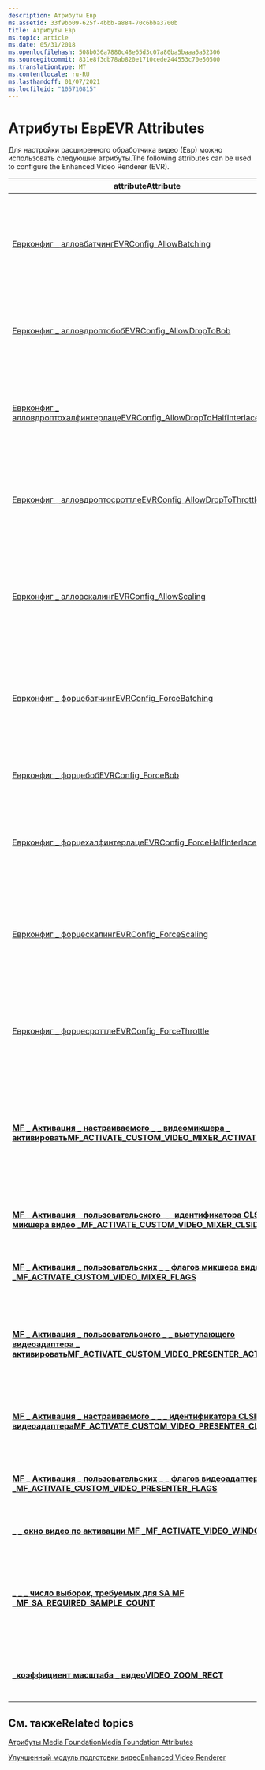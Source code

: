 ```yaml
---
description: Атрибуты Евр
ms.assetid: 33f9bb09-625f-4bbb-a884-70c6bba3700b
title: Атрибуты Евр
ms.topic: article
ms.date: 05/31/2018
ms.openlocfilehash: 508b036a7880c48e65d3c07a80ba5baaa5a52306
ms.sourcegitcommit: 831e8f3db78ab820e1710cede244553c70e50500
ms.translationtype: MT
ms.contentlocale: ru-RU
ms.lasthandoff: 01/07/2021
ms.locfileid: "105710815"
---
```

# <a name="evr-attributes"></a><span data-ttu-id="96011-103">Атрибуты Евр</span><span class="sxs-lookup"><span data-stu-id="96011-103">EVR Attributes</span></span>

<span data-ttu-id="96011-104">Для настройки расширенного обработчика видео (Евр) можно использовать следующие атрибуты.</span><span class="sxs-lookup"><span data-stu-id="96011-104">The following attributes can be used to configure the Enhanced Video Renderer (EVR).</span></span>



| <span data-ttu-id="96011-105">attribute</span><span class="sxs-lookup"><span data-stu-id="96011-105">Attribute</span></span>                                                                                                         | <span data-ttu-id="96011-106">Описание</span><span class="sxs-lookup"><span data-stu-id="96011-106">Description</span></span>                                                                                                              |
|-------------------------------------------------------------------------------------------------------------------|--------------------------------------------------------------------------------------------------------------------------|
| [<span data-ttu-id="96011-107">Еврконфиг \_ алловбатчинг</span><span class="sxs-lookup"><span data-stu-id="96011-107">EVRConfig\_AllowBatching</span></span>](evrconfig-allowbatching.md)                                                           | <span data-ttu-id="96011-108">Разрешает Евр выполнять пакетные вызовы метода повторного вызова Microsoft Direct3D **IDirect3DDevice9::P** .</span><span class="sxs-lookup"><span data-stu-id="96011-108">Allows the EVR to batch calls to the Microsoft Direct3D **IDirect3DDevice9::Present** method.</span></span>                            |
| [<span data-ttu-id="96011-109">Еврконфиг \_ алловдроптобоб</span><span class="sxs-lookup"><span data-stu-id="96011-109">EVRConfig\_AllowDropToBob</span></span>](evrconfig-allowdroptobob.md)                                                         | <span data-ttu-id="96011-110">Позволяет Евр повысить производительность, используя для этого Бобу дечередование.</span><span class="sxs-lookup"><span data-stu-id="96011-110">Allows the EVR to improve performance by using bob deinterlacing.</span></span>                                                        |
| [<span data-ttu-id="96011-111">Еврконфиг \_ алловдроптохалфинтерлаце</span><span class="sxs-lookup"><span data-stu-id="96011-111">EVRConfig\_AllowDropToHalfInterlace</span></span>](evrconfig-allowdroptohalfinterlace.md)                                     | <span data-ttu-id="96011-112">Позволяет Евр повысить производительность, пропуская второе поле каждого кадра чередования.</span><span class="sxs-lookup"><span data-stu-id="96011-112">Allows the EVR to improve performance by skipping the second field of every interlaced frame.</span></span>                            |
| [<span data-ttu-id="96011-113">Еврконфиг \_ алловдроптосроттле</span><span class="sxs-lookup"><span data-stu-id="96011-113">EVRConfig\_AllowDropToThrottle</span></span>](evrconfig-allowdroptothrottle.md)                                               | <span data-ttu-id="96011-114">Позволяет Евр ограничить выходные данные в соответствии с пропускной способностью GPU.</span><span class="sxs-lookup"><span data-stu-id="96011-114">Allows the EVR to limit its output to match GPU bandwidth.</span></span>                                                               |
| [<span data-ttu-id="96011-115">Еврконфиг \_ алловскалинг</span><span class="sxs-lookup"><span data-stu-id="96011-115">EVRConfig\_AllowScaling</span></span>](evrconfig-allowscaling.md)                                                             | <span data-ttu-id="96011-116">Позволяет Евр смешивать видео в прямоугольнике, меньшем, чем прямоугольник вывода, а затем масштабировать результат.</span><span class="sxs-lookup"><span data-stu-id="96011-116">Allows the EVR to mix the video within a rectangle that is smaller than the output rectangle, and then scale the result.</span></span> |
| [<span data-ttu-id="96011-117">Еврконфиг \_ форцебатчинг</span><span class="sxs-lookup"><span data-stu-id="96011-117">EVRConfig\_ForceBatching</span></span>](evrconfig-forcebatching.md)                                                           | <span data-ttu-id="96011-118">Заставляет Евр выполнять пакетные вызовы метода **IDirect3D9Device::P** повторной отправки.</span><span class="sxs-lookup"><span data-stu-id="96011-118">Forces the EVR to batch calls to the **IDirect3D9Device::Present** method.</span></span>                                               |
| [<span data-ttu-id="96011-119">Еврконфиг \_ форцебоб</span><span class="sxs-lookup"><span data-stu-id="96011-119">EVRConfig\_ForceBob</span></span>](evrconfig-forcebob.md)                                                                     | <span data-ttu-id="96011-120">Заставляет Евр использовать нечересстрочную развертку Боба.</span><span class="sxs-lookup"><span data-stu-id="96011-120">Forces the EVR to use bob deinterlacing.</span></span>                                                                                 |
| [<span data-ttu-id="96011-121">Еврконфиг \_ форцехалфинтерлаце</span><span class="sxs-lookup"><span data-stu-id="96011-121">EVRConfig\_ForceHalfInterlace</span></span>](evrconfig-forcehalfinterlace.md)                                                 | <span data-ttu-id="96011-122">Заставляет Евр пропускать второе поле каждого кадра с чередованием.</span><span class="sxs-lookup"><span data-stu-id="96011-122">Forces the EVR to skip the second field of every interlaced frame.</span></span>                                                       |
| [<span data-ttu-id="96011-123">Еврконфиг \_ форцескалинг</span><span class="sxs-lookup"><span data-stu-id="96011-123">EVRConfig\_ForceScaling</span></span>](evrconfig-forcescaling.md)                                                             | <span data-ttu-id="96011-124">Заставляет Евр смешивать видео в прямоугольнике, меньшем, чем прямоугольник вывода, а затем масштабировать результат.</span><span class="sxs-lookup"><span data-stu-id="96011-124">Forces the EVR to mix the video within a rectangle that is smaller than the output rectangle, and then scale the result.</span></span> |
| [<span data-ttu-id="96011-125">Еврконфиг \_ форцесроттле</span><span class="sxs-lookup"><span data-stu-id="96011-125">EVRConfig\_ForceThrottle</span></span>](evrconfig-forcethrottle.md)                                                           | <span data-ttu-id="96011-126">Заставляет Евр ограничить выходные данные в соответствии с пропускной способностью GPU.</span><span class="sxs-lookup"><span data-stu-id="96011-126">Forces the EVR to limit its output to match GPU bandwidth.</span></span>                                                               |
| [<span data-ttu-id="96011-127">**MF \_ Активация \_ настраиваемого \_ \_ видеомикшера \_ активировать**</span><span class="sxs-lookup"><span data-stu-id="96011-127">**MF\_ACTIVATE\_CUSTOM\_VIDEO\_MIXER\_ACTIVATE**</span></span>](mf-activate-custom-video-mixer-activate-attribute.md)         | <span data-ttu-id="96011-128">Указывает объект активации, который создает пользовательский Видеомикшер для расширенного обработчика видео (Евр).</span><span class="sxs-lookup"><span data-stu-id="96011-128">Specifies an activation object that creates a custom video mixer for the enhanced video renderer (EVR).</span></span>                  |
| [<span data-ttu-id="96011-129">**MF \_ Активация \_ пользовательского \_ \_ идентификатора CLSID микшера видео \_**</span><span class="sxs-lookup"><span data-stu-id="96011-129">**MF\_ACTIVATE\_CUSTOM\_VIDEO\_MIXER\_CLSID**</span></span>](mf-activate-custom-video-mixer-clsid-attribute.md)               | <span data-ttu-id="96011-130">Идентификатор CLSID пользовательского видеомикшера для Евр.</span><span class="sxs-lookup"><span data-stu-id="96011-130">CLSID of a custom video mixer for the EVR.</span></span>                                                                               |
| [<span data-ttu-id="96011-131">**MF \_ Активация \_ пользовательских \_ \_ флагов микшера видео \_**</span><span class="sxs-lookup"><span data-stu-id="96011-131">**MF\_ACTIVATE\_CUSTOM\_VIDEO\_MIXER\_FLAGS**</span></span>](mf-activate-custom-video-mixer-flags-attribute.md)               | <span data-ttu-id="96011-132">Указывает, как создать пользовательское микшер для Евр.</span><span class="sxs-lookup"><span data-stu-id="96011-132">Specifies how to create a custom mixer for the EVR.</span></span>                                                                      |
| [<span data-ttu-id="96011-133">**MF \_ Активация \_ пользовательского \_ \_ выступающего видеоадаптера \_ активировать**</span><span class="sxs-lookup"><span data-stu-id="96011-133">**MF\_ACTIVATE\_CUSTOM\_VIDEO\_PRESENTER\_ACTIVATE**</span></span>](mf-activate-custom-video-presenter-activate-attribute.md) | <span data-ttu-id="96011-134">Указывает объект активации, который создает пользовательский видеоадаптер для Евр.</span><span class="sxs-lookup"><span data-stu-id="96011-134">Specifies an activation object that creates a custom video presenter for the EVR.</span></span>                                        |
| [<span data-ttu-id="96011-135">**MF \_ Активация \_ настраиваемого \_ \_ \_ идентификатора CLSID видеоадаптера**</span><span class="sxs-lookup"><span data-stu-id="96011-135">**MF\_ACTIVATE\_CUSTOM\_VIDEO\_PRESENTER\_CLSID**</span></span>](mf-activate-custom-video-presenter-clsid-attribute.md)       | <span data-ttu-id="96011-136">Идентификатор CLSID пользовательского устройства показа видео для Евр.</span><span class="sxs-lookup"><span data-stu-id="96011-136">CLSID of a custom video presenter for the EVR.</span></span>                                                                           |
| [<span data-ttu-id="96011-137">**MF \_ Активация \_ пользовательских \_ \_ флагов видеоадаптера \_**</span><span class="sxs-lookup"><span data-stu-id="96011-137">**MF\_ACTIVATE\_CUSTOM\_VIDEO\_PRESENTER\_FLAGS**</span></span>](mf-activate-custom-video-presenter-flags-attribute.md)       | <span data-ttu-id="96011-138">Указывает, как создать пользовательский объект Presenter для Евр.</span><span class="sxs-lookup"><span data-stu-id="96011-138">Specifies how to create a custom presenter for the EVR.</span></span>                                                                  |
| [<span data-ttu-id="96011-139">**\_ \_ окно видео по активации MF \_**</span><span class="sxs-lookup"><span data-stu-id="96011-139">**MF\_ACTIVATE\_VIDEO\_WINDOW**</span></span>](mf-activate-video-window-attribute.md)                                         | <span data-ttu-id="96011-140">Обработчик для окна обрезки видео.</span><span class="sxs-lookup"><span data-stu-id="96011-140">Handle to the video clipping window.</span></span>                                                                                     |
| [<span data-ttu-id="96011-141">**\_ \_ \_ число выборок, требуемых для SA MF \_**</span><span class="sxs-lookup"><span data-stu-id="96011-141">**MF\_SA\_REQUIRED\_SAMPLE\_COUNT**</span></span>](mf-sa-required-sample-count-attribute.md)                                  | <span data-ttu-id="96011-142">Указывает количество несжатых буферов, которые требуются приемнику мультимедиа Евр для дечередования.</span><span class="sxs-lookup"><span data-stu-id="96011-142">Indicates the number of uncompressed buffers that the EVR media sink requires for deinterlacing.</span></span>                         |
| [<span data-ttu-id="96011-143">**\_коэффициент масштаба \_ видео**</span><span class="sxs-lookup"><span data-stu-id="96011-143">**VIDEO\_ZOOM\_RECT**</span></span>](video-zoom-rect-attribute.md)                                                            | <span data-ttu-id="96011-144">Задает прямоугольник масштаба для микшера Евр.</span><span class="sxs-lookup"><span data-stu-id="96011-144">Specifies the zoom rectangle for the EVR mixer.</span></span>                                                                          |



 

## <a name="related-topics"></a><span data-ttu-id="96011-145">См. также</span><span class="sxs-lookup"><span data-stu-id="96011-145">Related topics</span></span>

<dl> <dt>

[<span data-ttu-id="96011-146">Атрибуты Media Foundation</span><span class="sxs-lookup"><span data-stu-id="96011-146">Media Foundation Attributes</span></span>](media-foundation-attributes.md)
</dt> <dt>

[<span data-ttu-id="96011-147">Улучшенный модуль подготовки видео</span><span class="sxs-lookup"><span data-stu-id="96011-147">Enhanced Video Renderer</span></span>](enhanced-video-renderer.md)
</dt> </dl>

 

 



